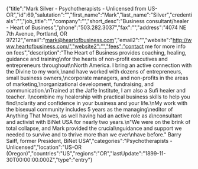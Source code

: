 {"title":"Mark Silver - Psychotherapists - Unlicensed from US-OR","id":69,"salutation":"","first_name":"Mark","last_name":"Silver","credentials":"","job_title":"","company":"","short_desc":"Business consultant/healer - Heart of Business","phone":"503.282.3037","fax":"","address":"4074 NE 7th Avenue, Portland, OR 97212","email":"mark@heartofbusiness.com","email2":"","website":"http://www.heartofbusiness.com/","website2":"","fees":"contact me for more info on fees","description":"The Heart of Business provides coaching, healing, guidance and training\nfor the hearts of non-profit executives and entrepreneurs throughout\nNorth America. I bring an active connection with the Divine to my work,\nand have worked with dozens of entrepreneurs, small business owners,\ncorporate managers, and non-profits in the areas of marketing,\norganizational development, fundraising, and communication.\nTrained at the Jaffe Institute, I am also a Sufi healer and teacher.  I\ncombine my healership with practical business skills to help you find\nclarity and confidence in your business and your life.\nMy work with the bisexual community includes 5 years as the managing\neditor of Anything That Moves, as well having had an active role as a\nconsultant and activist with BiNet USA for nearly two years.\n\"We were on the brink of total collapse, and Mark provided the crucial\nguidance and support we needed to survive and to thrive more than we ever\nhave before.\"  Barry Saiff, former President, BiNet USA","categories":"Psychotherapists - Unlicensed","location":"US-OR (Oregon)","countries":"US","regions":"OR","lastUpdate":"1899-11-30T00:00:00.000Z","type":"entry"}
